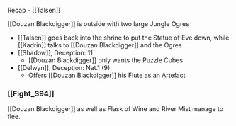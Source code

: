 Recap - [[Talsen]]

[[Douzan Blackdigger]] is outside with two large Jungle Ogres
- [[Talsen]] goes back into the shrine to put the Statue of Eve down, while [[Kadrin]] talks to [[Douzan Blackdigger]] and the Ogres
- [[Shadow]], Deception: 11
	- [[Douzan Blackdigger]] only wants the Puzzle Cubes
- [[Delwyn]], Deception: Nat.1 (9)
	- Offers [[Douzan Blackdigger]] his Flute as an Artefact

### [[Fight_S94]]

[[Douzan Blackdigger]] as well as Flask of Wine and River Mist manage to flee.